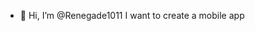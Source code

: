 - 👋 Hi, I’m @Renegade1011 I want to create a mobile app
  

<!---
Renegade1011/Renegade1011 is a ✨ special ✨ repository because its `README.md` (this file) appears on your GitHub profile.
You can click the Preview link to take a look at your changes.
--->
